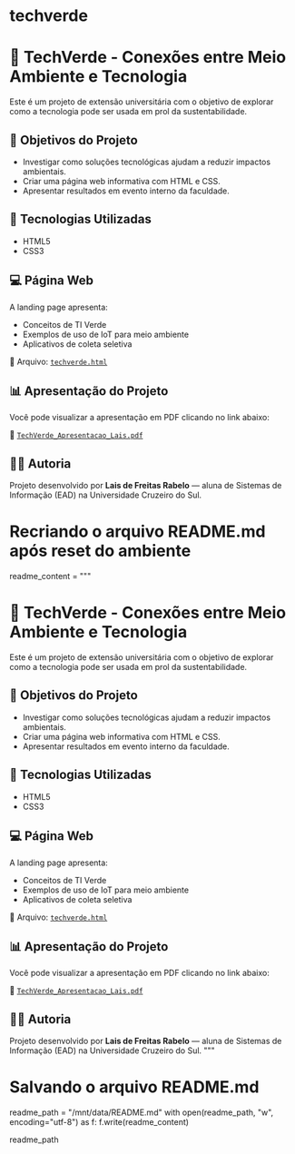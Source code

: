 # techverde

# 🌱 TechVerde - Conexões entre Meio Ambiente e Tecnologia

Este é um projeto de extensão universitária com o objetivo de explorar como a tecnologia pode ser usada em prol da sustentabilidade.

## 📌 Objetivos do Projeto
- Investigar como soluções tecnológicas ajudam a reduzir impactos ambientais.
- Criar uma página web informativa com HTML e CSS.
- Apresentar resultados em evento interno da faculdade.

## 🧪 Tecnologias Utilizadas
- HTML5
- CSS3

## 💻 Página Web
A landing page apresenta:
- Conceitos de TI Verde
- Exemplos de uso de IoT para meio ambiente
- Aplicativos de coleta seletiva

📂 Arquivo: [`techverde.html`](./techverde.html)

## 📊 Apresentação do Projeto
Você pode visualizar a apresentação em PDF clicando no link abaixo:

🔗 [`TechVerde_Apresentacao_Lais.pdf`](./TechVerde_Apresentacao_Lais.pdf)

## 👩‍💻 Autoria
Projeto desenvolvido por **Lais de Freitas Rabelo** — aluna de Sistemas de Informação (EAD) na Universidade Cruzeiro do Sul.

# Recriando o arquivo README.md após reset do ambiente

readme_content = """
# 🌱 TechVerde - Conexões entre Meio Ambiente e Tecnologia

Este é um projeto de extensão universitária com o objetivo de explorar como a tecnologia pode ser usada em prol da sustentabilidade.

## 📌 Objetivos do Projeto
- Investigar como soluções tecnológicas ajudam a reduzir impactos ambientais.
- Criar uma página web informativa com HTML e CSS.
- Apresentar resultados em evento interno da faculdade.

## 🧪 Tecnologias Utilizadas
- HTML5
- CSS3

## 💻 Página Web
A landing page apresenta:
- Conceitos de TI Verde
- Exemplos de uso de IoT para meio ambiente
- Aplicativos de coleta seletiva

📂 Arquivo: [`techverde.html`](./techverde.html)

## 📊 Apresentação do Projeto
Você pode visualizar a apresentação em PDF clicando no link abaixo:

🔗 [`TechVerde_Apresentacao_Lais.pdf`](./TechVerde_Apresentacao_Lais.pdf)

## 👩‍💻 Autoria
Projeto desenvolvido por **Lais de Freitas Rabelo** — aluna de Sistemas de Informação (EAD) na Universidade Cruzeiro do Sul.
"""

# Salvando o arquivo README.md
readme_path = "/mnt/data/README.md"
with open(readme_path, "w", encoding="utf-8") as f:
    f.write(readme_content)

readme_path

